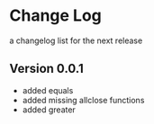 # Change Log

a changelog list for the next release

## Version 0.0.1

- added equals
- added missing allclose functions
- added greater